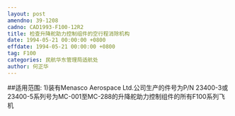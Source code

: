 ```yaml
---
layout: post
amendno: 39-1208
cadno: CAD1993-F100-12R2
title: 检查升降舵助力控制组件的空行程消除机构
date: 1994-05-21 00:00:00 +0800
effdate: 1994-05-21 00:00:00 +0800
tag: F100
categories: 民航华东管理局适航处
author: 何正华
---
```


##适用范围:
1)装有Menasco Aerospace Ltd.公司生产的件号为P/N 23400-3或23400-5系列号为MC-001至MC-288的升降舵助力控制组件的所有F100系列飞机

